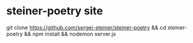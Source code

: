 # steiner-poetry site

 git clone https://github.com/sergei-steiner/steiner-poetry &&
 cd steiner-poetry &&
 npm install &&
 nodemon server.js
